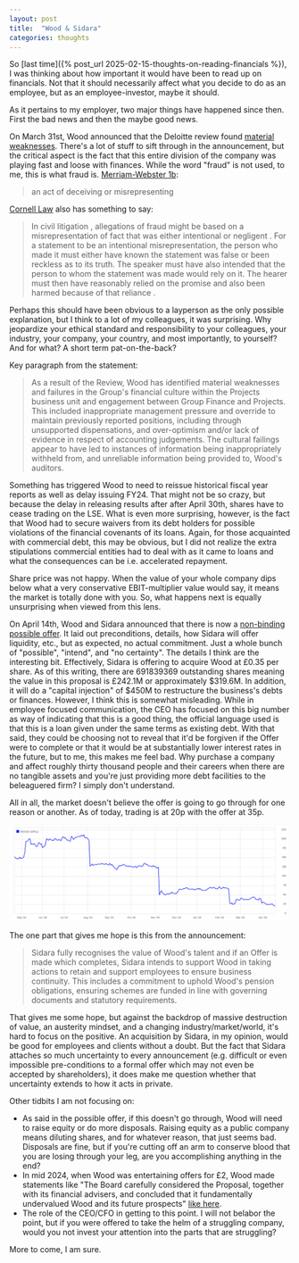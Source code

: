 ```yaml
---
layout: post
title:  "Wood & Sidara"
categories: thoughts
---
```

So [last time]({% post_url 2025-02-15-thoughts-on-reading-financials %}), I was thinking about how important it would have been to read up on financials. Not that it should necessarily affect what you decide to do as an employee, but as an employee-investor, maybe it should.

As it pertains to my employer, two major things have happened since then. First the bad news and then the maybe good news.

On March 31st, Wood announced that the Deloitte review found [material weaknesses](https://tools.eurolandir.com/tools/Pressreleases/GetPressRelease/?ID=7371359&lang=en-GB&companycode=uk-wg&v=). There's a lot of stuff to sift through in the announcement, but the critical aspect is the fact that this entire division of the company was playing fast and loose with finances. While the word "fraud" is not used, to me, this is what fraud is. [Merriam-Webster 1b](https://www.merriam-webster.com/dictionary/fraud):
> an act of deceiving or misrepresenting

[Cornell Law](https://www.law.cornell.edu/wex/fraud) also has something to say:
> In civil litigation , allegations of fraud might be based on a misrepresentation of fact that was either intentional or negligent .  For a statement to be an intentional misrepresentation, the person who made it must either have known the statement was false or been reckless as to its truth.  The speaker must have also intended that the person to whom the statement was made would rely on it.  The hearer must then have reasonably relied on the promise and also been harmed because of that reliance .

Perhaps this should have been obvious to a layperson as the only possible explanation, but I think to a lot of my colleagues, it was surprising. Why jeopardize your ethical standard and responsibility to your colleagues, your industry, your company, your country, and most importantly, to yourself? And for what? A short term pat-on-the-back?

Key paragraph from the statement:

>As a result of the Review, Wood has identified material weaknesses and failures in the Group's financial culture within the Projects business unit and engagement between Group Finance and Projects. This included inappropriate management pressure and override to maintain previously reported positions, including through unsupported dispensations, and over-optimism and/or lack of evidence in respect of accounting judgements. The cultural failings appear to have led to instances of information being inappropriately withheld from, and unreliable information being provided to, Wood's auditors.

Something has triggered Wood to need to reissue historical fiscal year reports as well as delay issuing FY24. That might not be so crazy, but because the delay in releasing results after after April 30th, shares have to cease trading on the LSE. What is even more surprising, however, is the fact that Wood had to secure waivers from its debt holders for possible violations of the financial covenants of its loans. Again, for those acquainted with commercial debt, this may be obvious, but I did not realize the extra stipulations commercial entities had to deal with as it came to loans and what the consequences can be i.e. accelerated repayment.

Share price was not happy. When the value of your whole company dips below what a very conservative EBIT-multiplier value would say, it means the market is totally done with you. So, what happens next is equally unsurprising when viewed from this lens.

On April 14th, Wood and Sidara announced that there is now a [non-binding possible offer](https://tools.eurolandir.com/tools/Pressreleases/GetPressRelease/?ID=7380401&lang=en-GB&companycode=uk-wg&v=). It laid out preconditions, details, how Sidara will offer liquidity, etc., but as expected, no actual commitment. Just a whole bunch of "possible", "intend", and "no certainty". The details I think are the interesting bit. Effectively, Sidara is offering to acquire Wood at £0.35 per share. As of this writing, there are 691839369 outstanding shares meaning the value in this proposal is £242.1M or approximately $319.6M. In addition, it will do a "capital injection" of $450M to restructure the business's debts or finances. However, I think this is somewhat misleading. While in employee focused communication, the CEO has focused on this big number as way of indicating that this is a good thing, the official language used is that this is a loan given under the same terms as existing debt. With that said, they could be choosing not to reveal that it'd be forgiven if the Offer were to complete or that it would be at substantially lower interest rates in the future, but to me, this makes me feel bad. Why purchase a company and affect roughly thirty thousand people and their careers when there are no tangible assets and you're just providing more debt facilities to the beleaguered firm? I simply don't understand.

All in all, the market doesn't believe the offer is going to go through for one reason or another. As of today, trading is at 20p with the offer at 35p.

![1 year WG.L](/assets/2025/wood-sidara/SharePrice1Y.png)

The one part that gives me hope is this from the announcement:

>Sidara fully recognises the value of Wood's talent and if an Offer is made which completes, Sidara intends to support Wood in taking actions to retain and support employees to ensure business continuity. This includes a commitment to uphold Wood's pension obligations, ensuring schemes are funded in line with governing documents and statutory requirements.

That gives me some hope, but against the backdrop of massive destruction of value, an austerity mindset, and a changing industry/market/world, it's hard to focus on the positive. An acquisition by Sidara, in my opinion, would be good for employees and clients without a doubt. But the fact that Sidara attaches so much uncertainty to every announcement (e.g. difficult or even impossible pre-conditions to a formal offer which may not even be accepted by shareholders), it does make me question whether that uncertainty extends to how it acts in private.

Other tidbits I am not focusing on:

* As said in the possible offer, if this doesn't go through, Wood will need to raise equity or do more disposals. Raising equity as a public company means diluting shares, and for whatever reason, that just seems bad. Disposals are fine, but if you're cutting off an arm to conserve blood that you are losing through your leg, are you accomplishing anything in the end?
* In mid 2024, when Wood was entertaining offers for £2, Wood made statements like "The Board carefully considered the Proposal, together with its financial advisers, and concluded that it fundamentally undervalued Wood and its future prospects" [like here](https://tools.eurolandir.com/tools/Pressreleases/GetPressRelease/?ID=4515540&lang=en-GB&companycode=uk-wg&v=).
* The role of the CEO/CFO in getting to this point. I will not belabor the point, but if you were offered to take the helm of a struggling company, would you not invest your attention into the parts that are struggling?

More to come, I am sure.
